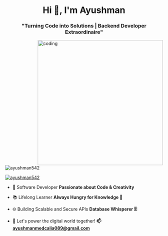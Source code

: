 <h1 align="center">Hi 👋, I'm Ayushman</h1>
<h3 align="center">"Turning Code into Solutions | Backend Developer Extraordinaire"</h3>
<img align="right" alt="coding"  width="400" src="https://assets.entrepreneur.com/content/3x2/2000/20160628101609-Coding.jpeg">
<p align="left"> <img src="https://komarev.com/ghpvc/?username=ayushman542&label=Profile%20views&color=0e75b6&style=flat" alt="ayushman542" /> </p>

<p align="left"> <a href="https://github.com/ryo-ma/github-profile-trophy"><img src="https://github-profile-trophy.vercel.app/?username=ayushman542" alt="ayushman542" /></a> </p>

- 🚀 Software Developer **Passionate about Code & Creativity**

- 📚 Lifelong Learner **Always Hungry for Knowledge 📖**

- 🌐 Building Scalable and Secure APIs **Database Whisperer 🗄️**

- 💬 Let's power the digital world together! **📫 ayushmanmedcalia089@gmail.com**
